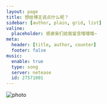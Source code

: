 ```yaml
---
layout: page
title: 想给博主说点什么呢？
sidebar: [author, plain, grid, list]
valine:
  placeholder: 感谢亲们给我留言嘻嘻嘻~
meta:
  header: [title, author, counter]
  footer: false
music: 
  enable: true
  type: song
  server: netease
  id: 27571001
---
```


![photo](https://img.vim-cn.com/5b/126c4754207e9c43808b91d3a4b072a5022c6a.png)
